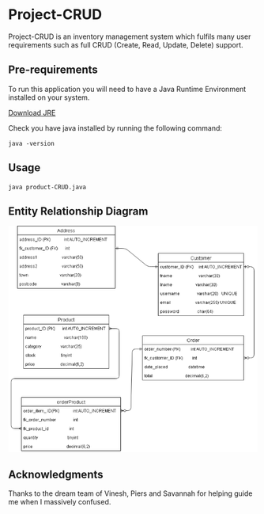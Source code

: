 # Project-CRUD

Project-CRUD is an inventory management system which fulfils many user requirements such as full CRUD (Create, Read, Update, Delete) support.

## Pre-requirements

To run this application you will need to have a Java Runtime Environment installed on your system.

[Download JRE](https://www.oracle.com/java/technologies/javase-jre8-downloads.html)

Check you have java installed by running the following command:

```
java -version
```

## Usage

```
java product-CRUD.java
```

## Entity Relationship Diagram
![](https://github.com/QA-Ashley/Project-CRUD/blob/master/documentation/ERD.png)

## Acknowledgments

Thanks to the dream team of Vinesh, Piers and Savannah for helping guide me when I massively confused.
